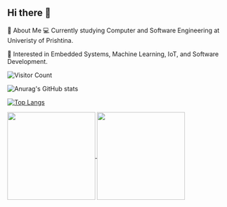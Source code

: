 ## Hi there 👋

🚀 About Me
💻 Currently studying Computer and Software Engineering at Univeristy of Prishtina.

🌱 Interested in Embedded Systems, Machine Learning, IoT, and Software Development.



![Visitor Count](https://profile-counter.glitch.me/arbnortasholli/count.svg)

![Anurag's GitHub stats](https://github-readme-stats.vercel.app/api?username=arbnortasholli&show_icons=true&theme=radical)

[![Top Langs](https://github-readme-stats.vercel.app/api/top-langs/?username=arbnortashollia&layout=pie)](https://github.com/anuraghazra/github-readme-stats)

<a href="https://github.com/anuraghazra/github-readme-stats">
  <img height=200 align="center" src="https://github-readme-stats.vercel.app/api?username=arbnortasholli" />
</a>
<a href="https://github.com/anuraghazra/convoychat">
  <img height=200 align="center" src="https://github-readme-stats.vercel.app/api/top-langs?username=arbnortasholli&layout=compact&langs_count=8&card_width=320" />
</a>
